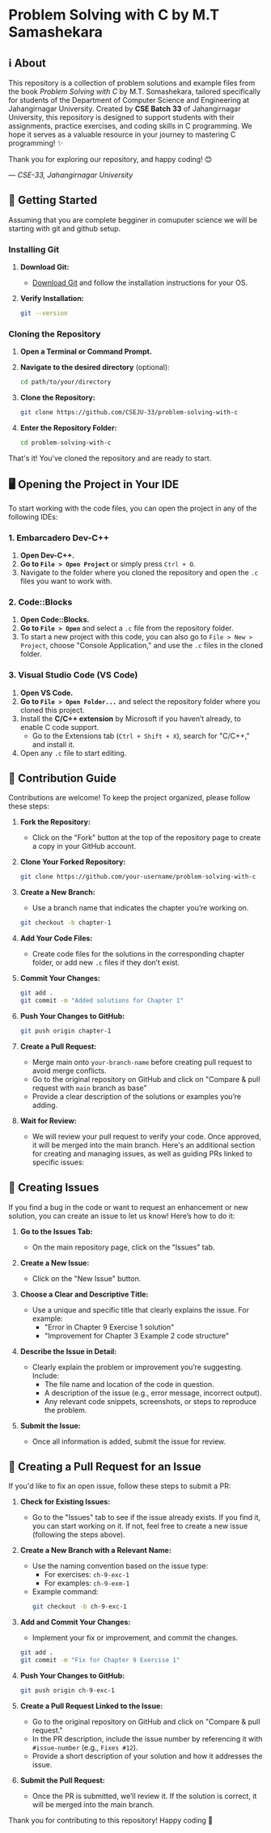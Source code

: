 
# Problem Solving with C by M.T Samashekara

## ℹ️ About 

This repository is a collection of problem solutions and example files from the book *Problem Solving with C* by M.T. Somashekara, tailored specifically for students of the Department of Computer Science and Engineering at Jahangirnagar University. Created by **CSE Batch 33** of Jahangirnagar University, this repository is designed to support students with their assignments, practice exercises, and coding skills in C programming. We hope it serves as a valuable resource in your journey to mastering C programming! ✨

Thank you for exploring our repository, and happy coding! 😊

*— CSE-33, Jahangirnagar University*


## 🚀 Getting Started
Assuming that you are complete begginer in comuputer science we will be starting with git and github setup.

### Installing Git

1. **Download Git:**
   - [Download Git](https://git-scm.com/downloads) and follow the installation instructions for your OS.

2. **Verify Installation:**
   ```bash
   git --version
   ```

### Cloning the Repository

1. **Open a Terminal or Command Prompt.**

2. **Navigate to the desired directory** (optional):
   ```bash
   cd path/to/your/directory
   ```

3. **Clone the Repository:**  
   ```bash
   git clone https://github.com/CSEJU-33/problem-solving-with-c
   ```

4. **Enter the Repository Folder:**
   ```bash
   cd problem-solving-with-c
   ```

That's it! You've cloned the repository and are ready to start.


## 🖥️ Opening the Project in Your IDE

To start working with the code files, you can open the project in any of the following IDEs:

### 1. Embarcadero Dev-C++

1. **Open Dev-C++.**
2. **Go to `File > Open Project`** or simply press `Ctrl + O`.
3. Navigate to the folder where you cloned the repository and open the `.c` files you want to work with.

### 2. Code::Blocks

1. **Open Code::Blocks.**
2. **Go to `File > Open`** and select a `.c` file from the repository folder.
3. To start a new project with this code, you can also go to `File > New > Project`, choose "Console Application," and use the `.c` files in the cloned folder.

### 3. Visual Studio Code (VS Code)

1. **Open VS Code.**
2. **Go to `File > Open Folder...`** and select the repository folder where you cloned this project.
3. Install the **C/C++ extension** by Microsoft if you haven’t already, to enable C code support.
   - Go to the Extensions tab (`Ctrl + Shift + X`), search for "C/C++," and install it.
4. Open any `.c` file to start editing.

## 🌱 Contribution Guide

Contributions are welcome! To keep the project organized, please follow these steps:

1. **Fork the Repository:**
   - Click on the "Fork" button at the top of the repository page to create a copy in your GitHub account.

2. **Clone Your Forked Repository:**
   ```bash
   git clone https://github.com/your-username/problem-solving-with-c
   ```

3. **Create a New Branch:**
   - Use a branch name that indicates the chapter you’re working on.
   ```bash
   git checkout -b chapter-1
   ```

4. **Add Your Code Files:**
   - Create code files for the solutions in the corresponding chapter folder, or add new `.c` files if they don’t exist.
   
5. **Commit Your Changes:**
   ```bash
   git add .
   git commit -m "Added solutions for Chapter 1"
   ```

6. **Push Your Changes to GitHub:**
   ```bash
   git push origin chapter-1
   ```

7. **Create a Pull Request:**
   - Merge main onto `your-branch-name` before creating pull request to avoid merge conflicts.
   - Go to the original repository on GitHub and click on "Compare & pull request with `main` branch as base"
   - Provide a clear description of the solutions or examples you’re adding.

9. **Wait for Review:**
   - We will review your pull request to verify your code. Once approved, it will be merged into the main branch.
Here's an additional section for creating and managing issues, as well as guiding PRs linked to specific issues:

## 🐛 Creating Issues

If you find a bug in the code or want to request an enhancement or new solution, you can create an issue to let us know! Here’s how to do it:

1. **Go to the Issues Tab:**
   - On the main repository page, click on the "Issues" tab.

2. **Create a New Issue:**
   - Click on the "New Issue" button.

3. **Choose a Clear and Descriptive Title:**
   - Use a unique and specific title that clearly explains the issue. For example:
     - "Error in Chapter 9 Exercise 1 solution"
     - "Improvement for Chapter 3 Example 2 code structure"

4. **Describe the Issue in Detail:**
   - Clearly explain the problem or improvement you’re suggesting. Include:
     - The file name and location of the code in question.
     - A description of the issue (e.g., error message, incorrect output).
     - Any relevant code snippets, screenshots, or steps to reproduce the problem.

5. **Submit the Issue:**
   - Once all information is added, submit the issue for review.

## 🔄 Creating a Pull Request for an Issue

If you'd like to fix an open issue, follow these steps to submit a PR:

1. **Check for Existing Issues:**
   - Go to the "Issues" tab to see if the issue already exists. If you find it, you can start working on it. If not, feel free to create a new issue (following the steps above).

2. **Create a New Branch with a Relevant Name:**
   - Use the naming convention based on the issue type:
     - For exercises: `ch-9-exc-1`
     - For examples: `ch-9-exm-1`
   - Example command:
     ```bash
     git checkout -b ch-9-exc-1
     ```

3. **Add and Commit Your Changes:**
   - Implement your fix or improvement, and commit the changes.
   ```bash
   git add .
   git commit -m "Fix for Chapter 9 Exercise 1"
   ```

4. **Push Your Changes to GitHub:**
   ```bash
   git push origin ch-9-exc-1
   ```

5. **Create a Pull Request Linked to the Issue:**
   - Go to the original repository on GitHub and click on "Compare & pull request."
   - In the PR description, include the issue number by referencing it with `#issue-number` (e.g., `Fixes #12`).
   - Provide a short description of your solution and how it addresses the issue.

6. **Submit the Pull Request:**
   - Once the PR is submitted, we’ll review it. If the solution is correct, it will be merged into the main branch.

Thank you for contributing to this repository! Happy coding 🎉





